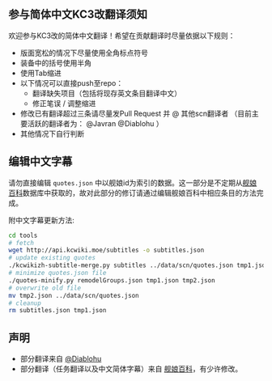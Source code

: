 ## 参与简体中文KC3改翻译须知

欢迎参与KC3改的简体中文翻译！希望在贡献翻译时尽量依据以下规则：

* 版面宽松的情况下尽量使用全角标点符号
* 装备中的括号使用半角
* 使用Tab缩进
* 以下情况可以直接push至repo：
    * 翻译缺失项目（包括将现存英文条目翻译中文）
    * 修正笔误 / 调整缩进
* 修改已有翻译超过三条请尽量发Pull Request 并 @ 其他scn翻译者 （目前主要活跃的翻译者为： @Javran @Diablohu ）
* 其他情况下自行判断

## 编辑中文字幕

请勿直接编辑 `quotes.json` 中以舰娘id为索引的数据。这一部分是不定期从[舰娘百科](http://zh.kcwiki.moe/wiki/%E8%88%B0%E5%A8%98%E7%99%BE%E7%A7%91)数据库中获取的，故对此部分的修订请通过编辑舰娘百科中相应条目的方法完成。

附中文字幕更新方法:

```bash
cd tools
# fetch
wget http://api.kcwiki.moe/subtitles -o subtitles.json
# update existing quotes
./kcwikizh-subtitle-merge.py subtitles ../data/scn/quotes.json tmp1.json
# minimize quotes.json file
./quotes-minify.py remodelGroups.json tmp1.json tmp2.json
# overwrite old file
mv tmp2.json ../data/scn/quotes.json
# cleanup
rm subtitles.json tmp1.json
```

## 声明

* 部分翻译来自 [@Diablohu](http://diablohu.com)
* 部分翻译（任务翻译以及中文简体字幕）来自 [舰娘百科](http://zh.kcwiki.moe)，有少许修改。
